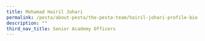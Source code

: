 ```yaml
---
title: Mohamad Hairil Johari
permalink: /pesta/about-pesta/the-pesta-team/hairil-johari-profile-bio-2020/
description: ""
third_nav_title: Senior Academy Officers
---
```

